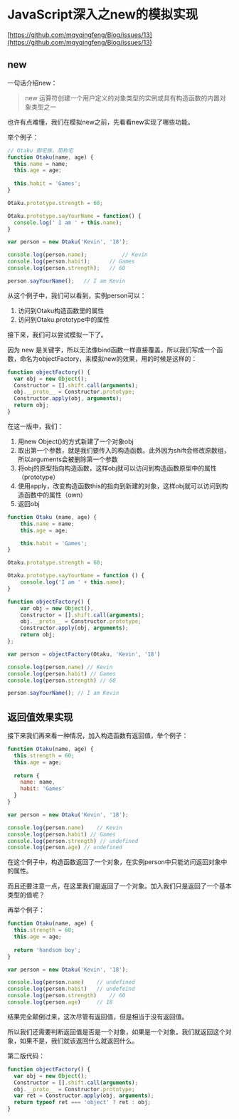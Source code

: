 # JavaScript深入之new的模拟实现
[https://github.com/mqyqingfeng/Blog/issues/13](https://github.com/mqyqingfeng/Blog/issues/13)
## new
一句话介绍new：

> new 运算符创建一个用户定义的对象类型的实例或具有构造函数的内置对象类型之一

也许有点难懂，我们在模拟new之前，先看看new实现了哪些功能。

举个例子：

```js
// Otaku 御宅族，简称宅
function Otaku(name, age) {
  this.name = name;
  this.age = age;
  
  this.habit = 'Games';
}

Otaku.prototype.strength = 60;

Otaku.prototype.sayYourName = function() {
  console.log(' I am ' + this.name);
}

var person = new Otaku('Kevin', '18');

console.log(person.name);			// Kevin
console.log(person.habit);		// Games
console.log(person.strength);	// 60

person.sayYourName();	// I am Kevin
```

从这个例子中，我们可以看到，实例person可以：

1. 访问到Otaku构造函数里的属性
2. 访问到Otaku.prototype中的属性

接下来，我们可以尝试模拟一下了。

因为 new 是关键字，所以无法像bind函数一样直接覆盖，所以我们写成一个函数，命名为objectFactory，来模拟new的效果，用的时候是这样的：

```js
function objectFactory() {
  var obj = new Object();
  Constructor = [].shift.call(arguments);
  obj.__proto__ = Constructor.prototype;
  Constructor.apply(obj, arguments);
  return obj;
}
```

在这一版中，我们：

1. 用new Object()的方式新建了一个对象obj
2. 取出第一个参数，就是我们要传入的构造函数。此外因为shift会修改原数组，所以arguments会被删除第一个参数
3. 将obj的原型指向构造函数，这样obj就可以访问到构造函数原型中的属性（prototype）
4. 使用apply，改变构造函数this的指向到新建的对象，这样obj就可以访问到构造函数中的属性（own）
5. 返回obj

```js
function Otaku (name, age) {
    this.name = name;
    this.age = age;

    this.habit = 'Games';
}

Otaku.prototype.strength = 60;

Otaku.prototype.sayYourName = function () {
    console.log('I am ' + this.name);
}

function objectFactory() {
    var obj = new Object(),
    Constructor = [].shift.call(arguments);
    obj.__proto__ = Constructor.prototype;
    Constructor.apply(obj, arguments);
    return obj;
};

var person = objectFactory(Otaku, 'Kevin', '18')

console.log(person.name) // Kevin
console.log(person.habit) // Games
console.log(person.strength) // 60

person.sayYourName(); // I am Kevin
```

## 返回值效果实现

接下来我们再来看一种情况，加入构造函数有返回值，举个例子：

```js
function Otaku(name, age) {
  this.strength = 60;
  this.age = age;
  
  return {
    name: name,
    habit: 'Games'
  }
}

var person = new Otaku('Kevin', '18');

console.log(person.name)	// Kevin
console.log(person.habit) // Games
console.log(person.strength) // undefined
console.log(person.age) // undefined
```

在这个例子中，构造函数返回了一个对象，在实例person中只能访问返回对象中的属性。

而且还要注意一点，在这里我们是返回了一个对象。加入我们只是返回了一个基本类型的值呢？

再举个例子：

```js
function Otaku(name, age) {
  this.strength = 60;
  this.age = age;
  
  return 'handsom boy';
}

var person = new Otaku('Kevin', '18');

console.log(person.name)	// undefined
console.log(person.habit)	// undefeind
console.log(person.strength)	// 60
console.log(person.age)		// 18
```

结果完全颠倒过来，这次尽管有返回值，但是相当于没有返回值。

所以我们还需要判断返回值是否是一个对象，如果是一个对象，我们就返回这个对象，如果不是，我们就该返回什么就返回什么。

第二版代码：

```js
function objectFactory() {
  var obj = new Object();
  Constructor = [].shift.call(arguments);
  obj.__proto__ = Constructor.prototype;
  var ret = Constructor.apply(obj, arguments);
  return typeof ret === 'object' ? ret : obj;
}
```

